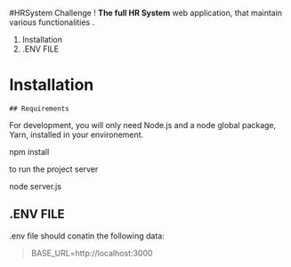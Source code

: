 #HRSystem Challenge !
 **The full HR System** web application, that maintain various functionalities .

 1. Installation
 2. .ENV FILE

 # Installation
    ## Requirements

For development, you will only need Node.js and a node global package, Yarn, installed in your environement.

npm install

to run the project server 

node server.js

 ## .ENV FILE

.env file should conatin the following data:

> BASE_URL=http://localhost:3000							